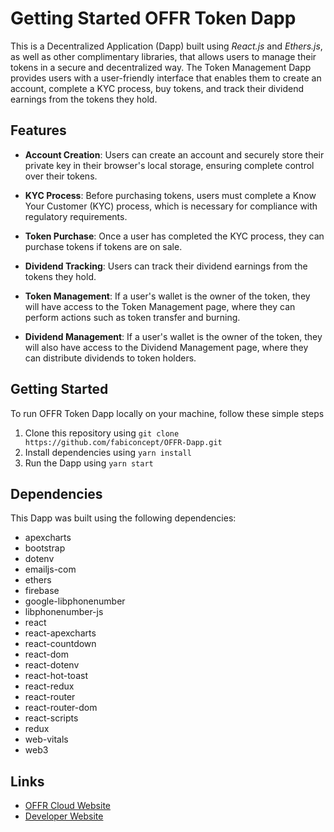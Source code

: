 # Getting Started OFFR Token Dapp
This is a Decentralized Application (Dapp) built using *React.js* and *Ethers.js*, as well as other complimentary libraries, that allows users to manage their tokens in a secure and decentralized way. The Token Management Dapp provides users with a user-friendly interface that enables them to create an account, complete a KYC process, buy tokens, and track their dividend earnings from the tokens they hold.

## Features
- **Account Creation**: Users can create an account and securely store their private key in their browser's local storage, ensuring complete control over their tokens.

- **KYC Process**: Before purchasing tokens, users must complete a Know Your Customer (KYC) process, which is necessary for compliance with regulatory requirements.

- **Token Purchase**: Once a user has completed the KYC process, they can purchase tokens if tokens are on sale.

- **Dividend Tracking**: Users can track their dividend earnings from the tokens they hold.

- **Token Management**: If a user's wallet is the owner of the token, they will have access to the Token Management page, where they can perform actions such as token transfer and burning.

- **Dividend Management**: If a user's wallet is the owner of the token, they will also have access to the Dividend Management page, where they can distribute dividends to token holders.

## Getting Started
To run OFFR Token Dapp locally on your machine, follow these simple steps

1. Clone this repository using `git clone https://github.com/fabiconcept/OFFR-Dapp.git`
2. Install dependencies using `yarn install`
3. Run the Dapp using `yarn start`

## Dependencies
This Dapp was built using the following dependencies:

- apexcharts
- bootstrap
- dotenv
- emailjs-com
- ethers
- firebase
- google-libphonenumber
- libphonenumber-js
- react
- react-apexcharts
- react-countdown
- react-dom
- react-dotenv
- react-hot-toast
- react-redux
- react-router
- react-router-dom
- react-scripts
- redux
- web-vitals
- web3


## Links

- [OFFR Cloud Website](https://offrcloud.com)
- [Developer Website](https://www.github.com/fabiconcept)


<!-- This project was designed and developed by **`Fabiconcept`** -->
